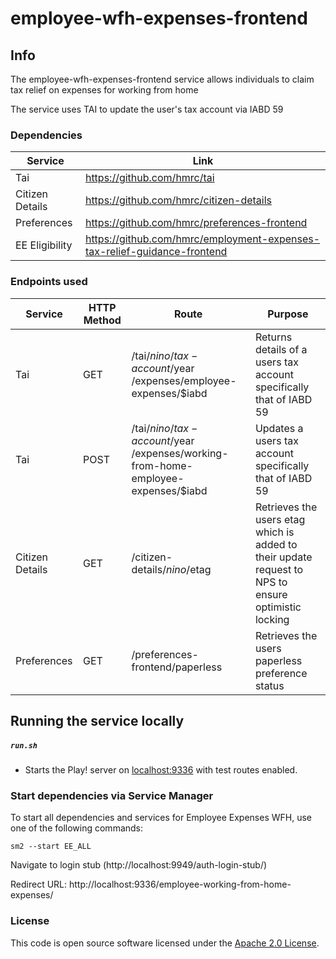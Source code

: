 # employee-wfh-expenses-frontend

## Info

The employee-wfh-expenses-frontend service allows individuals to claim tax relief on expenses for working from home

The service uses TAI to update the user's tax account via IABD 59

### Dependencies

|Service               |Link                                                                    |
|----------------------|------------------------------------------------------------------------|
|Tai                   |https://github.com/hmrc/tai                                             |
|Citizen Details       |https://github.com/hmrc/citizen-details                                 |
|Preferences           |https://github.com/hmrc/preferences-frontend                            |
|EE Eligibility        |https://github.com/hmrc/employment-expenses-tax-relief-guidance-frontend|

### Endpoints used

|Service        |HTTP Method |Route                                  |Purpose |
|---------------|--- |----------------|----------------------------------|
|Tai            |GET |/tai/$nino/tax-account/$year /expenses/employee-expenses/$iabd| Returns details of a users tax account specifically that of IABD 59 |
|Tai            |POST|/tai/$nino/tax-account/$year /expenses/working-from-home-employee-expenses/$iabd| Updates a users tax account specifically that of IABD 59  |
|Citizen Details|GET |/citizen-details/$nino/$etag|Retrieves the users etag which is added to their update request to NPS to ensure optimistic locking|
|Preferences    |GET |/preferences-frontend/paperless|Retrieves the users paperless preference status|

## Running the service locally

##### `run.sh`

* Starts the Play! server on [localhost:9336](http://localhost:9336) with test routes enabled.

### Start dependencies via Service Manager

To start all dependencies and services for Employee Expenses WFH, use one of the following commands:
```
sm2 --start EE_ALL
```

Navigate to login stub (http://localhost:9949/auth-login-stub/) 

Redirect URL: http://localhost:9336/employee-working-from-home-expenses/

### License

This code is open source software licensed under the [Apache 2.0 License]("http://www.apache.org/licenses/LICENSE-2.0.html").

